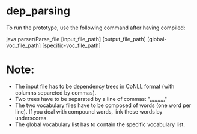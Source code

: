 dep_parsing
===========

To run the prototype, use the following command after having compiled:

java parser/Parse_file [input_file_path] [output_file_path] [global-voc_file_path] [specific-voc_file_path]

Note:
===========
* The input file has to be dependency trees in CoNLL format (with columns separeted by commas).
* Two trees have to be separated by a line of commas: ",,,,,,,,,,"
* The two vocabulary files have to be composed of words (one word per line). If you deal with compound words, link these words by underscores.
* The global vocabulary list has to contain the specific vocabulary list.
